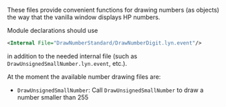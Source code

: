 
These files provide convenient functions for drawing numbers (as objects) the way that the vanilla window displays HP numbers.

Module declarations should use
```xml
<Internal File="DrawNumberStandard/DrawNumberDigit.lyn.event"/>
```

in addition to the needed internal file (such as `DrawUnsignedSmallNumber.lyn.event`, etc.).

At the moment the available number drawing files are:

  * `DrawUnsignedSmallNumber`: Call `DrawUnsignedSmallNumber` to draw a number smaller than 255
